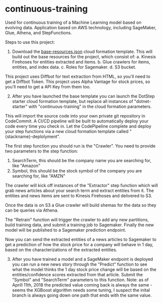 # continuous-training
Used for continuous training of a Machine Learning model based on evolving data. Application based on AWS technology, including SageMaker, Glue, Athena, and StepFunctions.

Steps to use this project:

1) Download the [base-resources.json](https://raw.githubusercontent.com/paulfryer/continuous-training/master/base-resources.json) cloud formation template. This will build out the base resources for the project, which consist of:
  a. Kinesis Firehoses for entities extracted and items.
  b. Glue crawlers for items, entities, and index data.
  c. Roles for Sagemaker.
  d. S3 bucket.

This project uses Diffbot for text extraction from HTML, so you'll need to get a Diffbot Token.
This project uses Alpha Vantage for stock prices, so you'll need to get a API Key from them too.

2) After you have launched the base template you can launch the DotStep starter cloud formation template, but replace all instances of "dotnet-starter" with "continuous-training" in the cloud formation parameters.

This will import the source code into your own private git repository in CodeCommit. A CI/CD pipeline will be built to automatically deploy your code every time you check in. Let the CodePipeline complete and deploy your step functions via a new cloud formation template called "{stackname}-deplolyment".

The first step function you should run is the "Crawler". You need to provide two parameters to the step function:
1) SearchTerm, this should be the company name you are searching for, like "Amazon"
2) Symbol, this should be the stock symbol of the company you are searching for, like "AMZN"

The crawler will kick off instances of the "Extractor" step function which will grab news articles about your search term and extract entities from it. The entities and news items are sent to Kinesis Firehoses and delivered to S3. 

Once the data is on S3 a Glue crawler will build shemas for the data so they can be queries via Athena. 

The "Retrain" function will trigger the crawler to add any new partitions, build training data, and submit a training job to Sagemaker. Finally the new model will be published to a Sagemaker prediction endpoint. 

Now you can send the extracted entities of a news articles to Sagemaker to get a prediction of how the stock price for a company will behave in 1 day, based on the characterizations of the extracted entities.

3) After you have trained a model and a SageMaker endpoint is deployed you can run a new news story through the "Predict" function to see what the model thinks the 1 day stock price change will be based on the entities/confidence scores extracted from that article. Submit the "Symbol" and "SearchTerm" parameters to this function. Note: as of Aprill 11th, 2018 the predicted value coming back is always the same - seems the XGBoost algorithm needs some tuning, I suspect the inital branch is always going down one path that ends with the same value.
